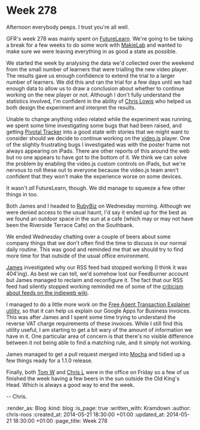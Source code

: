 Week 278
========

Afternoon everybody peeps. I trust you're all well.

GFR's week 278 was mainly spent on [FutureLearn][]. We're going to be taking a break for a few weeks to do some work with [MakieLab][] and wanted to make sure we were leaving everything in as good a state as possible.

We started the week by analysing the data we'd collected over the weekend from the small number of learners that were trialling the new video player. The results gave us enough confidence to extend the trial to a larger number of learners. We did this and ran the trial for a few days until we had enough data to allow us to draw a conclusion about whether to continue working on the new player or not. Although I don't fully understand the statistics involved, I'm confident in the ability of [Chris Lowis][] who helped us both design the experiment and interpret the results.

Unable to change anything video related while the experiment was running, we spent some time investigating some bugs that had been raised, and getting [Pivotal Tracker][] into a good state with stories that we might want to consider should we decide to continue working on the [video.js][] player. One of the slightly frustrating bugs I investigated was with the poster frame not always appearing on iPads. There are other reports of this around the web but no one appears to have got to the bottom of it. We think we can solve the problem by enabling the video.js custom controls on iPads, but we're nervous to roll these out to everyone because the video.js team aren't confident that they won't make the experience worse on some devices.

It wasn't _all_ FutureLearn, though. We did manage to squeeze a few other things in too.

Both James and I headed to [RubyBiz][] on Wednesday morning. Although we were denied access to the usual haunt, I'd say it ended up for the best as we found an outdoor space in the sun at a cafe (which may or may not have been the Riverside Terrace Cafe) on the Southbank.

We ended Wednesday chatting over a couple of beers about some company things that we don't often find the time to discuss in our normal daily routine. This was good and reminded me that we should try to find more time for that outside of the usual office environment.

[James][] investigated why our RSS feed had stopped working (I think it was 404'ing). As best we can tell, we'd somehow lost our Feedburner account but James managed to reclaim and reconfigure it. The fact that our RSS feed had silently stopped working reminded me of some of the [criticism about feeds on the indieweb wiki][IWC feed criticism].

I managed to do a little more work on the [Free Agent Transaction Explainer utility][FA trans explainer], so that it can help us explain our Google Apps for Business invoices. This was after James and I spent some time trying to understand the reverse VAT charge requirements of these invoices. While I still find this utility useful, I am starting to get a bit wary of the amount of information we have in it. One particular area of concern is that there's no visible difference between it not being able to find a matching rule, and it simply not working.

James managed to get a pull request merged into [Mocha][] and tidied up a few things ready for a 1.1.0 release.

Finally, both [Tom W][] and [Chris L][] were in the office on Friday so a few of us finished the week having a few beers in the sun outside the Old King's Head. Which is always a good way to end the week.

-- Chris.

[Chris Lowis]: http://blog.chrislowis.co.uk/
[Chris L]: http://blog.chrislowis.co.uk/
[FA trans explainer]: https://github.com/freerange/free_agent_transaction_explainer
[FutureLearn]: https://www.futurelearn.com/
[IWC feed criticism]: http://indiewebcamp.com/feed#Criticism
[James]: /james-mead
[MakieLab]: http://www.makieworld.com/
[Mocha]: https://github.com/freerange/mocha
[Pivotal Tracker]: http://www.pivotaltracker.com/
[Rubybiz]: http://rubybizuk.com/
[Tom W]: http://tomafro.net/
[video.js]: http://www.videojs.com/

:render_as: Blog
:kind: blog
:is_page: true
:written_with: Kramdown
:author: chris-roos
:created_at: 2014-05-21 18:30:00 +01:00
:updated_at: 2014-05-21 18:30:00 +01:00
:page_title: Week 278
